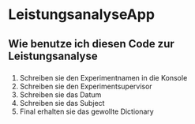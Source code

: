 # LeistungsanalyseApp
## Wie benutze ich diesen Code zur Leistungsanalyse
### 
1. Schreiben sie den Experimentnamen in die Konsole
2. Schreiben sie den Experimentsupervisor
3. Schreiben sie das Datum
4. Schreiben sie das Subject
5. Final erhalten sie das gewollte Dictionary
